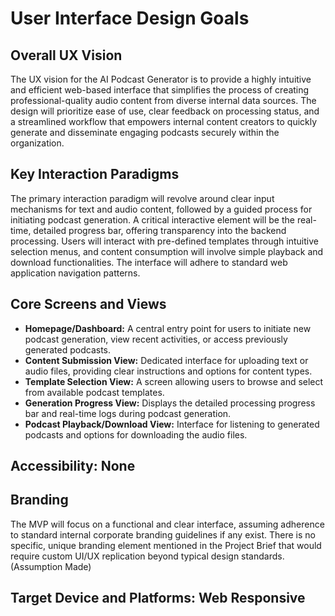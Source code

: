 # User Interface Design Goals

## Overall UX Vision

The UX vision for the AI Podcast Generator is to provide a highly intuitive and efficient web-based interface that simplifies the process of creating professional-quality audio content from diverse internal data sources. The design will prioritize ease of use, clear feedback on processing status, and a streamlined workflow that empowers internal content creators to quickly generate and disseminate engaging podcasts securely within the organization.

## Key Interaction Paradigms

The primary interaction paradigm will revolve around clear input mechanisms for text and audio content, followed by a guided process for initiating podcast generation. A critical interactive element will be the real-time, detailed progress bar, offering transparency into the backend processing. Users will interact with pre-defined templates through intuitive selection menus, and content consumption will involve simple playback and download functionalities. The interface will adhere to standard web application navigation patterns.

## Core Screens and Views

*   **Homepage/Dashboard:** A central entry point for users to initiate new podcast generation, view recent activities, or access previously generated podcasts.
*   **Content Submission View:** Dedicated interface for uploading text or audio files, providing clear instructions and options for content types.
*   **Template Selection View:** A screen allowing users to browse and select from available podcast templates.
*   **Generation Progress View:** Displays the detailed processing progress bar and real-time logs during podcast generation.
*   **Podcast Playback/Download View:** Interface for listening to generated podcasts and options for downloading the audio files.

## Accessibility: None

## Branding

The MVP will focus on a functional and clear interface, assuming adherence to standard internal corporate branding guidelines if any exist. There is no specific, unique branding element mentioned in the Project Brief that would require custom UI/UX replication beyond typical design standards. (Assumption Made)

## Target Device and Platforms: Web Responsive
